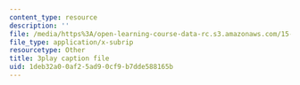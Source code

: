 ```yaml
---
content_type: resource
description: ''
file: /media/https%3A/open-learning-course-data-rc.s3.amazonaws.com/15-s50-poker-theory-and-analytics-january-iap-2015/1deb32a00af25ad90cf9b7dde588165b_IZZ4y5GfdOU.srt
file_type: application/x-subrip
resourcetype: Other
title: 3play caption file
uid: 1deb32a0-0af2-5ad9-0cf9-b7dde588165b
---
```

